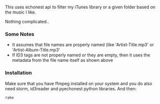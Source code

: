 This uses echonest api to filter my iTunes library or a given folder based on the music I like.

Nothing complicated..

### Some Notes

* It assumes that file names are properly named (like 'Artist-Title.mp3' or 'Artist-Album-Title.mp3'
* If ID3 tags are not properly named or they are empty, then it uses the metadata from the file name itself as shown above

### Installation

Make sure that you have ffmpeg installed on your system and you do also need storm, id3reader and pyechonest python libraries. And then:

    rake


